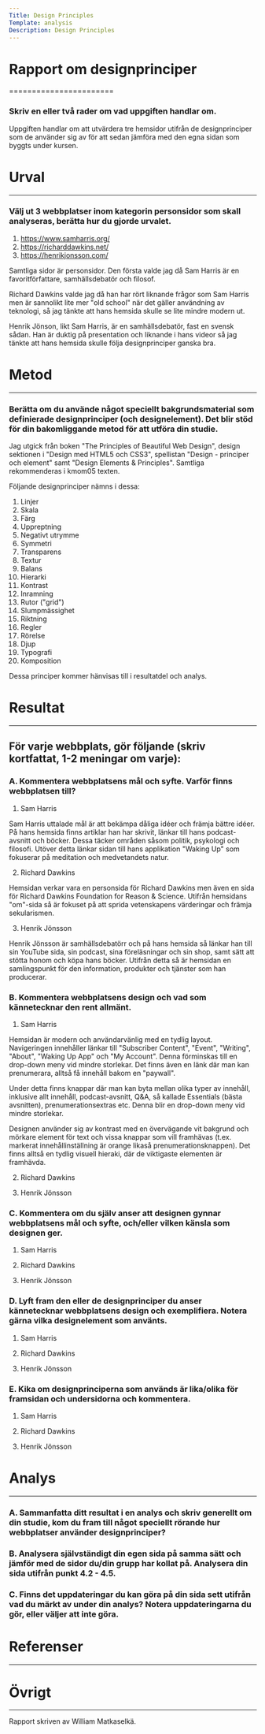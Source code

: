 ```yaml
---
Title: Design Principles
Template: analysis
Description: Design Principles
---
```


# Rapport om designprinciper
=======================

### Skriv en eller två rader om vad uppgiften handlar om.

Uppgiften handlar om att utvärdera tre hemsidor utifrån de designprinciper som de använder sig av för att sedan jämföra med den egna sidan som byggts under kursen.

# Urval
-----------------------
### Välj ut 3 webbplatser inom kategorin personsidor som skall analyseras, berätta hur du gjorde urvalet.

1. https://www.samharris.org/
2. https://richarddawkins.net/
3. https://henrikjonsson.com/

Samtliga sidor är personsidor. Den första valde jag då Sam Harris är en favoritförfattare, samhällsdebatör och filosof. 

Richard Dawkins valde jag då han har rört liknande frågor som Sam Harris men är sannolikt lite mer "old school" när det gäller användning av teknologi, så jag tänkte att hans hemsida skulle se lite mindre modern ut.

Henrik Jönson, likt Sam Harris, är en samhällsdebatör, fast en svensk sådan. Han är duktig på presentation och liknande i hans videor så jag tänkte att hans hemsida skulle följa designprinciper ganska bra. 

# Metod
-----------------------
### Berätta om du använde något speciellt bakgrundsmaterial som definierade designprinciper (och designelement). Det blir stöd för din bakomliggande metod för att utföra din studie.

Jag utgick från boken "The Principles of Beautiful Web Design", design sektionen i "Design med HTML5 och CSS3", spellistan "Design - principer och element" samt "Design Elements & Principles". Samtliga rekommenderas i kmom05 texten.

Följande designprinciper nämns i dessa:
1. Linjer
2. Skala
3. Färg
4. Uppreptning
5. Negativt utrymme
6. Symmetri
7. Transparens
8. Textur
9. Balans
10. Hierarki
11. Kontrast
12. Inramning
13. Rutor ("grid")
14. Slumpmässighet
15. Riktning
16. Regler
17. Rörelse
18. Djup
19. Typografi
20. Komposition

Dessa principer kommer hänvisas till i resultatdel och analys.

# Resultat
-----------------------
## För varje webbplats, gör följande (skriv kortfattat, 1-2 meningar om varje):

### A. Kommentera webbplatsens mål och syfte. Varför finns webbplatsen till?

1. Sam Harris

Sam Harris uttalade mål är att bekämpa dåliga idéer och främja bättre idéer. På hans hemsida finns artiklar han har skrivit, länkar till hans podcast-avsnitt och böcker. Dessa täcker områden såsom politik, psykologi och filosofi. Utöver detta länkar sidan till hans applikation "Waking Up" som fokuserar på meditation och medvetandets natur. 

2. Richard Dawkins

Hemsidan verkar vara en personsida för Richard Dawkins men även en sida för Richard Dawkins Foundation for Reason & Science. Utifrån hemsidans "om"-sida så är fokuset på att sprida vetenskapens värderingar och främja sekularismen.

3. Henrik Jönsson

Henrik Jönsson är samhällsdebatörr och på hans hemsida så länkar han till sin YouTube sida, sin podcast, sina föreläsningar och sin shop, samt sätt att stötta honom och köpa hans böcker. Utifrån detta så är hemsidan en samlingspunkt för den information, produkter och tjänster som han producerar. 

### B. Kommentera webbplatsens design och vad som kännetecknar den rent allmänt.

1. Sam Harris

Hemsidan är modern och användarvänlig med en tydlig layout. Navigeringen innehåller länkar till "Subscriber Content", "Event", "Writing", "About", "Waking Up App" och "My Account". Denna förminskas till en drop-down meny vid mindre storlekar. Det finns även en länk där man kan prenumerara, alltså få innehåll bakom en "paywall".

Under detta finns knappar där man kan byta mellan olika typer av innehåll, inklusive allt innehåll, podcast-avsnitt, Q&A, så kallade Essentials (bästa avsnitten), prenumerationsextras etc. Denna blir en drop-down meny vid mindre storlekar.

Designen använder sig av kontrast med en övervägande vit bakgrund och mörkare element för text och vissa knappar som vill framhävas (t.ex. markerat innehållinställning är orange likaså prenumerationsknappen). Det finns alltså en tydlig visuell hieraki, där de viktigaste elementen är framhävda. 

2. Richard Dawkins



3. Henrik Jönsson



### C. Kommentera om du själv anser att designen gynnar webbplatsens mål och syfte, och/eller vilken känsla som designen ger.

1. Sam Harris



2. Richard Dawkins



3. Henrik Jönsson



### D.  Lyft fram den eller de designprinciper du anser kännetecknar webbplatsens design och exemplifiera. Notera gärna vilka designelement som använts.

1. Sam Harris



2. Richard Dawkins



3. Henrik Jönsson



### E. Kika om designprinciperna som används är lika/olika för framsidan och undersidorna och kommentera.

1. Sam Harris



2. Richard Dawkins



3. Henrik Jönsson



# Analys
-----------------------
### A. Sammanfatta ditt resultat i en analys och skriv generellt om din studie, kom du fram till något speciellt rörande hur webbplatser använder designprinciper?

### B. Analysera självständigt din egen sida på samma sätt och jämför med de sidor du/din grupp har kollat på. Analysera din sida utifrån punkt 4.2 - 4.5. 

### C. Finns det uppdateringar du kan göra på din sida sett utifrån vad du märkt av under din analys? Notera uppdateringarna du gör, eller väljer att inte göra.

# Referenser
-----------------------

# Övrigt
-----------------------
Rapport skriven av William Matkaselkä.
